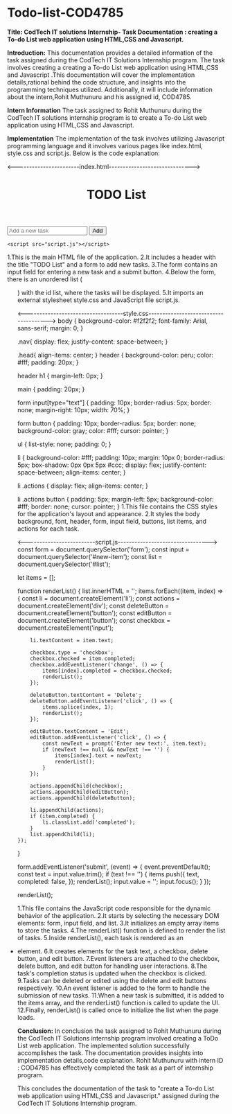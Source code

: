 # Todo-list-COD4785
**Title: CodTech IT solutions Internship- Task Documentation : creating a To-do List web application using HTML,CSS and Javascript.**

**Introduction:**
This documentation provides a detailed information of the task assigned during the CodTech IT Solutions Internship program. The task involves creating a creating a To-do List web application using HTML,CSS and Javascript .This documentation will cover the implementation details,rational behind the code structure, and insights into the programming techniques utilized. Additionally, it will include information about the intern,Rohit Muthunuru and his assigned id, COD4785.

**Intern Information**
The task assigned to Rohit Muthunuru during the CodTech IT solutions internship program is to create a To-do List web application using HTML,CSS and Javascript.

**Implementation**
The implementation of the task involves utilizing Javascript programming language and it involves various pages like index.html, style.css and script.js. Below is the code explanation:


<-----------------------index.html------------------------------>
<!DOCTYPE html>
<html>
<head>
	<title>TODO List</title>
	<link rel="stylesheet" type="text/css" href="style.css">
</head>
<body>
	<header> 
		<div class="nav">
			<div class="head">
				<h1>TODO List</h1>
			</div>
		</div>
	</header>
	<main>
        <form>
            <input type="text" id="new-item" placeholder="Add a new task">
			<button type="submit">Add</button>
		</form>
		<ul id="list"></ul>
	</main>

	<script src="script.js"></script>
</body>
</html>
1.This is the main HTML file of the application.
2.It includes a header with the title "TODO List" and a form to add new tasks.
3.The form contains an input field for entering a new task and a submit button.
4.Below the form, there is an unordered list (<ul>) with the id list, where the tasks will be displayed.
5.It imports an external stylesheet style.css and JavaScript file script.js.

<-----------------------------------style.css-------------------------------------->
body {
	background-color: #f2f2f2;
	font-family: Arial, sans-serif;
	margin: 0;
}

.nav{
	display: flex;
	justify-content: space-between;
}

.head{
	align-items: center;
}
header {
	background-color: peru;
	color: #fff;
	padding: 20px;
}

header h1 {
	margin-left: 0px;
}

main {
	padding: 20px;
}

form input[type="text"] {
	padding: 10px;
	border-radius: 5px;
	border: none;
	margin-right: 10px;
	width: 70%;
}

form button {
	padding: 10px;
	border-radius: 5px;
	border: none;
	background-color: gray;
	color: #fff;
	cursor: pointer;
}

ul {
	list-style: none;
	padding: 0;
}

li {
	background-color: #fff;
	padding: 10px;
	margin: 10px 0;
	border-radius: 5px;
	box-shadow: 0px 0px 5px #ccc;
	display: flex;
	justify-content: space-between;
	align-items: center;
}

li .actions {
	display: flex;
	align-items: center;
}

li .actions button {
	padding: 5px;
	margin-left: 5px;
	background-color: #fff;
	border: none;
	cursor: pointer;
}
1.This file contains the CSS styles for the application's layout and appearance.
2.It styles the body background, font, header, form, input field, buttons, list items, and actions for each task.

<-------------------------script.js--------------------------------->
const form = document.querySelector('form');
const input = document.querySelector('#new-item');
const list = document.querySelector('#list');

let items = [];

function renderList() {
	list.innerHTML = '';
	items.forEach((item, index) => {
		const li = document.createElement('li');
		const actions = document.createElement('div');
		const deleteButton = document.createElement('button');
		const editButton = document.createElement('button');
		const checkbox = document.createElement('input');

		li.textContent = item.text;

		checkbox.type = 'checkbox';
		checkbox.checked = item.completed;
		checkbox.addEventListener('change', () => {
			items[index].completed = checkbox.checked;
			renderList();
		});

		deleteButton.textContent = 'Delete';
		deleteButton.addEventListener('click', () => {
			items.splice(index, 1);
			renderList();
		});

		editButton.textContent = 'Edit';
		editButton.addEventListener('click', () => {
			const newText = prompt('Enter new text:', item.text);
			if (newText !== null && newText !== '') {
				items[index].text = newText;
				renderList();
			}
		});

		actions.appendChild(checkbox);
		actions.appendChild(editButton);
		actions.appendChild(deleteButton);

		li.appendChild(actions);
		if (item.completed) {
			li.classList.add('completed');
		}
		list.appendChild(li);
	});
}

form.addEventListener('submit', (event) => {
	event.preventDefault();
	const text = input.value.trim();
	if (text !== '') {
		items.push({
			text,
			completed: false,
		});
		renderList();
		input.value = '';
		input.focus();
	}
});

renderList();

1.This file contains the JavaScript code responsible for the dynamic behavior of the application.
2.It starts by selecting the necessary DOM elements: form, input field, and list.
3.It initializes an empty array items to store the tasks.
4.The renderList() function is defined to render the list of tasks.
5.Inside renderList(), each task is rendered as an <li> element.
6.It creates elements for the task text, a checkbox, delete button, and edit button.
7.Event listeners are attached to the checkbox, delete button, and edit button for handling user interactions.
8.The task's completion status is updated when the checkbox is clicked.
9.Tasks can be deleted or edited using the delete and edit buttons respectively.
10.An event listener is added to the form to handle the submission of new tasks.
11.When a new task is submitted, it is added to the items array, and the renderList() function is called to update the UI.
12.Finally, renderList() is called once to initialize the list when the page loads.


**Conclusion:**
In conclusion the task assigned to Rohit Muthunuru during the CodTech IT Solutions internship program involved creating a ToDo List web application. The implemented solution successfully accomplishes the task. The documentation provides insights into implementation details,code explanation. Rohit Muthunuru with intern ID : COD4785 has effectively completed the task as a part of internship program.

This concludes the documentation of the task to "create a To-do List web application using HTML,CSS and Javascript." assigned during the CodTech IT Solutions Internship program.

